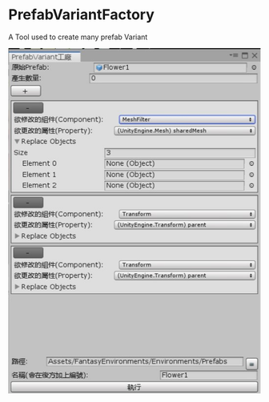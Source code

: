 # PrefabVariantFactory
A Tool used to create many prefab Variant

![image]({8E8DCD70-37B7-41CA-9857-277963DC3F02}.png.jpg)
